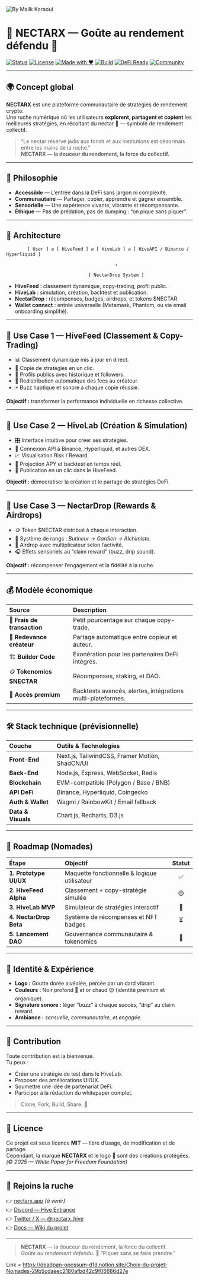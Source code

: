 ![By Malik Karaoui](https://img.shields.io/badge/By-Malik%20Karaoui-10B981)

# 🐝 NECTARX — Goûte au rendement défendu 🍯

[![Status](https://img.shields.io/badge/status-Alpha-orange)](#)
[![License](https://img.shields.io/badge/license-MIT-blue.svg)](#)
[![Made with ❤️](https://img.shields.io/badge/made%20with-%E2%9D%A4%EF%B8%8F-lightgrey.svg)](#)
[![Build](https://img.shields.io/badge/build-passing-success)](#)
[![DeFi Ready](https://img.shields.io/badge/DeFi-Ready-brightgreen)](#)
[![Community](https://img.shields.io/badge/community-Hive-ffcc00)](#)

---

## 🌍 Concept global

**NECTARX** est une plateforme communautaire de stratégies de rendement crypto.  
Une ruche numérique où les utilisateurs **explorent, partagent et copient** les meilleures stratégies, en récoltant du nectar 🍯 — symbole de rendement collectif.

> “Le nectar réservé jadis aux fonds et aux institutions est désormais entre les mains de la ruche.”  
> **NECTARX — la douceur du rendement, la force du collectif.**

---

## 🧠 Philosophie

- **Accessible** — L’entrée dans la DeFi sans jargon ni complexité.  
- **Communautaire** — Partager, copier, apprendre et gagner ensemble.  
- **Sensorielle** — Une expérience vivante, vibrante et récompensante.  
- **Éthique** — Pas de prédation, pas de dumping : “on pique sans piquer”.

---

## 🧩 Architecture

            [ User ] ⇄ [ HiveFeed ] ⇄ [ HiveLab ] ⇄ [ HiveAPI / Binance / Hyperliquid ]

                                             ⇂

                                   [ NectarDrop System ]



- **HiveFeed** : classement dynamique, copy-trading, profil public.  
- **HiveLab** : simulation, création, backtest et publication.  
- **NectarDrop** : récompenses, badges, airdrops, et tokens $NECTAR.  
- **Wallet connect** : entrée universelle (Metamask, Phantom, ou via email onboarding simplifié).

---

## 🧪 Use Case 1 — HiveFeed (Classement & Copy-Trading)

- 📊 Classement dynamique mis à jour en direct.  
- 🧩 Copie de stratégies en un clic.  
- 🪪 Profils publics avec historique et followers.  
- 💸 Redistribution automatique des fees au créateur.  
- ⚡ Buzz haptique et sonore à chaque copie réussie.

**Objectif :** transformer la performance individuelle en richesse collective.

---

## 🔬 Use Case 2 — HiveLab (Création & Simulation)

- 🎛️ Interface intuitive pour créer ses stratégies.  
- 🔗 Connexion API à Binance, Hyperliquid, et autres DEX.  
- 📈 Visualisation Risk / Reward.  
- 🧮 Projection APY et backtest en temps réel.  
- 🚀 Publication en un clic dans le HiveFeed.

**Objectif :** démocratiser la création et le partage de stratégies DeFi.

---

## 🍯 Use Case 3 — NectarDrop (Rewards & Airdrops)

- 🪙 Token $NECTAR distribué à chaque interaction.  
- 🏅 Système de rangs : *Butineur → Gardien → Alchimiste.*  
- 🫧 Airdrop avec multiplicateur selon l’activité.  
- 🎧 Effets sensoriels au “claim reward” (buzz, drip sound).

**Objectif :** récompenser l’engagement et la fidélité à la ruche.

---

## 💰 Modèle économique

| Source | Description |
|:--|:--|
| 💸 **Frais de transaction** | Petit pourcentage sur chaque copy-trade. |
| 🧠 **Redevance créateur** | Partage automatique entre copieur et auteur. |
| 🏗️ **Builder Code** | Exonération pour les partenaires DeFi intégrés. |
| 🪙 **Tokenomics $NECTAR** | Récompenses, staking, et DAO. |
| 💼 **Accès premium** | Backtests avancés, alertes, intégrations multi-plateformes. |

---

## 🛠️ Stack technique (prévisionnelle)

| Couche | Outils & Technologies |
|:--|:--|
| **Front-End** | Next.js, TailwindCSS, Framer Motion, ShadCN/UI |
| **Back-End** | Node.js, Express, WebSocket, Redis |
| **Blockchain** | EVM-compatible (Polygon / Base / BNB) |
| **API DeFi** | Binance, Hyperliquid, Coingecko |
| **Auth & Wallet** | Wagmi / RainbowKit / Email fallback |
| **Data & Visuals** | Chart.js, Recharts, D3.js |

---

## 🧭 Roadmap (Nomades)

| Étape | Objectif | Statut |
|:--|:--|:--:|
| **1. Prototype UI/UX** | Maquette fonctionnelle & logique utilisateur | ✅ |
| **2. HiveFeed Alpha** | Classement + copy-stratégie simulée | 🟡 |
| **3. HiveLab MVP** | Simulateur de stratégies interactif | 🔵 |
| **4. NectarDrop Beta** | Système de récompenses et NFT badges | ⏳ |
| **5. Lancement DAO** | Gouvernance communautaire & tokenomics | 🚧 |

---

## 🧬 Identité & Expérience

- **Logo :** Goutte dorée alvéolée, percée par un dard vibrant.  
- **Couleurs :** Noir profond 🖤 et or chaud 🟡 (identité premium et organique).  
- **Signature sonore :** léger “buzz” à chaque succès, “drip” au claim reward.  
- **Ambiance :** *sensuelle, communautaire, et engagée.*

---

## 🤝 Contribution

Toute contribution est la bienvenue.  
Tu peux :
- Créer une stratégie de test dans le HiveLab.
- Proposer des améliorations UI/UX.
- Soumettre une idée de partenariat DeFi.
- Participer à la rédaction du whitepaper complet.

> Clone, Fork, Build, Share. 🧪

---

## 📜 Licence

Ce projet est sous licence **MIT** — libre d’usage, de modification et de partage.  
Cependant, la marque **NECTARX** et le logo 🍯 sont des créations protégées.  
*(© 2025 — White Paper for Freedom Foundation)*

---

## 🐝 Rejoins la ruche

👉 [nectarx.app](https://nectarx.app) *(à venir)*  
👉 [Discord — Hive Entrance](#)  
👉 [Twitter / X — @nectarx_hive](#)  
👉 [Docs — Wiki du projet](#)

---

> **NECTARX** — la douceur du rendement, la force du collectif.  
> *Goûte au rendement défendu.*
>  🐝   “Piquer sans se faire prendre.”
> 


Link = https://deadpan-opossum-d1d.notion.site/Choix-du-projet-Nomades-29b5cdaeec2180afbd42c9f06686d27e

